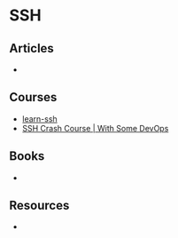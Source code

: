 # SSH

## Articles

-

## Courses

- [learn-ssh](https://github.com/bocoup/learn-ssh)
- [SSH Crash Course | With Some DevOps](https://www.youtube.com/watch?v=hQWRp-FdTpc)

## Books

-

## Resources

-
